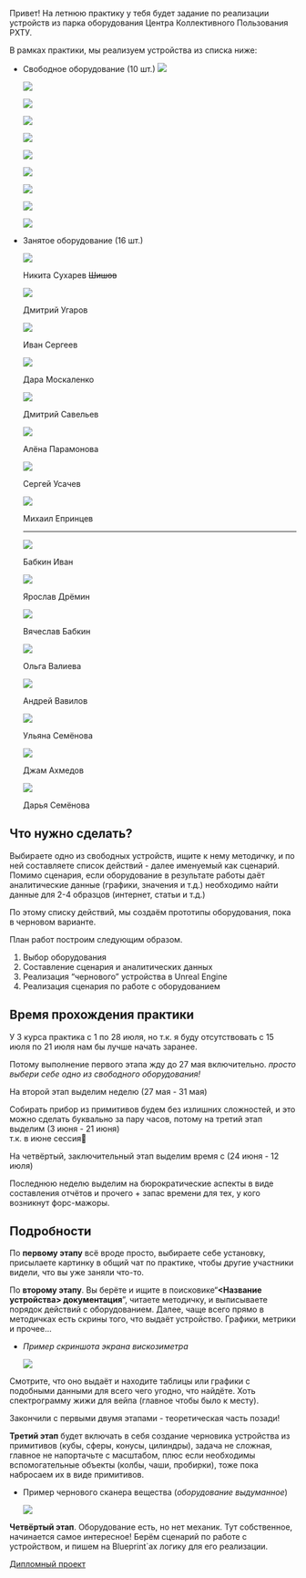 Привет! На летнюю практику у тебя будет задание по реализации устройств из парка оборудования Центра Коллективного Пользования РХТУ.

В рамках практики, мы реализуем устройства из списка ниже:

- Свободное оборудование (10 шт.)
    ![](Untitled.png)
    
    ![](Untitled%201.png)
    
    ![](Untitled%202.png)
    
    ![](Untitled%203.png)
    
    ![](Untitled%204.png)
    
    ![](Untitled%205.png)
    
    ![](Untitled%206.png)
    
    ![](Untitled%207.png)
    
    ![](Untitled%208.png)
    
    ![](Untitled%209.png)
    
- Занятое оборудование (16 шт.)
    
    ![](Untitled%2010.png)
    
    Никита Сухарев ~~Шишов~~
    
    ![](Untitled%2011.png)
    
    Дмитрий Угаров
    
    ![](Untitled%2012.png)
    
    Иван Сергеев
    
    ![](Untitled%2013.png)
    
    Дара Москаленко
    
    ![](Untitled%2014.png)
    
    Дмитрий Савельев
    
    ![](Untitled%2015.png)
    
    Алёна Парамонова
    
    ![](Untitled%2016.png)
    
    Сергей Усачев
    
    ![](Untitled%2017.png)
    
    Михаил Епринцев  
    
    ---
    
    ![](Untitled%2018.png)
    
    Бабкин Иван
    
    ![](Untitled%2019.png)
    
    Ярослав Дрёмин
    
    ![](Untitled%2020.png)
    
    Вячеслав Бабкин
    
    ![](Untitled%2021.png)
    
    Ольга Валиева
    
    ![](Untitled%2022.png)
    
    Андрей Вавилов
    
    ![](Untitled%2023.png)
    
    Ульяна Семёнова
    
    ![](Untitled%2024.png)
    
    Джам Ахмедов
    
    ![](Untitled%2025.png)
    
    Дарья Семёнова
    
      
    

## Что нужно сделать?

Выбираете одно из свободных устройств, ищите к нему методичку, и по ней составляете список действий - далее именуемый как сценарий. Помимо сценария, если оборудование в результате работы даёт аналитические данные (графики, значения и т.д.) необходимо найти данные для 2-4 образцов (интернет, статьи и т.д.)

По этому списку действий, мы создаём прототипы оборудования, пока в черновом варианте.

План работ построим следующим образом.

1. Выбор оборудования
2. Составление сценария и аналитических данных
3. Реализация “чернового” устройства в Unreal Engine
4. Реализация сценария по работе с оборудованием

## Время прохождения практики

У 3 курса практика с 1 по 28 июля, но т.к. я буду отсутствовать с 15 июля по 21 июля нам бы лучше начать заранее.

Потому выполнение первого этапа жду до 27 мая включительно. _просто выбери себе одно из свободного оборудования!_

На второй этап выделим неделю (27 мая - 31 мая)

Собирать прибор из примитивов будем без излишних сложностей, и это можно сделать буквально за пару часов, потому на третий этап выделим (3 июня - 21 июня)  
т.к. в июне сессия🙂  

На четвёртый, заключительный этап выделим время с (24 июня - 12 июля)

Последнюю неделю выделим на бюрократические аспекты в виде составления отчётов и прочего + запас времени для тех, у кого возникнут форс-мажоры.

## Подробности

По **первому этапу** всё вроде просто, выбираете себе установку, присылаете картинку в общий чат по практике, чтобы другие участники видели, что вы уже заняли что-то.

По **второму этапу**. Вы берёте и ищите в поисковике“**<Название устройства> документация**”, читаете методичку, и выписываете порядок действий с оборудованием. Далее, чаще всего прямо в методичках есть скрины того, что выдаёт устройство. Графики, метрики и прочее…

- _Пример скриншота экрана вискозиметра_
    
    ![](Untitled%2026.png)
    

Смотрите, что оно выдаёт и находите таблицы или графики с подобными данными для всего чего угодно, что найдёте. Хоть спектрограмму жижи для вейпа (главное чтобы было к месту).

Закончили с первыми двумя этапами - теоретическая часть позади!

**Третий этап** будет включать в себя создание черновика устройства из примитивов (кубы, сферы, конусы, цилиндры), задача не сложная, главное не напортачьте с масштабом, плюс если необходимы вспомогательные объекты (колбы, чаши, пробирки), тоже пока набросаем их в виде примитивов.

- Пример чернового сканера вещества (_оборудование выдуманное_)
    
    ![](Untitled%2027.png)
    

**Четвёртый этап**. Оборудование есть, но нет механик. Тут собственное, начинается самое интересное! Берём сценарий по работе с устройством, и пишем на Blueprint`ах логику для его реализации.

[Дипломный проект](Notion%2F%D0%9B%D0%B5%D1%82%D0%BD%D1%8F%D1%8F%20%D0%BF%D1%80%D0%B0%D0%BA%D1%82%D0%B8%D0%BA%D0%B0%202024%2F%D0%94%D0%B8%D0%BF%D0%BB%D0%BE%D0%BC%D0%BD%D1%8B%D0%B9%20%D0%BF%D1%80%D0%BE%D0%B5%D0%BA%D1%82%2F%D0%94%D0%B8%D0%BF%D0%BB%D0%BE%D0%BC%D0%BD%D1%8B%D0%B9%20%D0%BF%D1%80%D0%BE%D0%B5%D0%BA%D1%82)